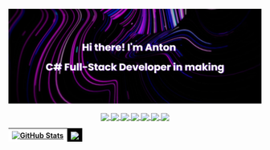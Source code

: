 [![MasterHead](https://github.com/TripleFlacko/Profile-Customization/blob/main/banner.png?raw=true)](https://github.com/TripleFlacko/)

<p align="center">
<a href="https://www.facebook.com/Anton.Anton0v/">
  <img align="center" src="https://img.shields.io/badge/Facebook-%231877F2.svg?style=for-the-badge&logo=Facebook&logoColor=white" />
</a>
<a href="https://discord.gg/YzEK9xBTPT">
  <img align="center" src="https://img.shields.io/badge/Discord-%235865F2.svg?style=for-the-badge&logo=discord&logoColor=white" />
</a>
<a href="https://www.linkedin.com/in/ant0n-anton0v/">
  <img align="center" src="https://img.shields.io/badge/linkedin-%230077B5.svg?style=for-the-badge&logo=linkedin&logoColor=white" />
</a>
<a href="https://www.twitch.tv/tripleflacko">
  <img align="center" src="https://img.shields.io/badge/Twitch-%239146FF.svg?style=for-the-badge&logo=Twitch&logoColor=white" />
</a>
<a href="https://www.youtube.com/c/3RUNDark">
  <img align="center" src="https://img.shields.io/badge/YouTube-%23FF0000.svg?style=for-the-badge&logo=YouTube&logoColor=white" />
</a>
<a href="https://www.instagram.com/tripleflacko_x/">
  <img align="center" src="https://img.shields.io/badge/Instagram-%23E4405F.svg?style=for-the-badge&logo=Instagram&logoColor=white" />
</a>
<a href="https://stackoverflow.com/users/20650417/tripleflacko">
  <img align="center" src="https://img.shields.io/badge/-Stackoverflow-FE7A16?style=for-the-badge&logo=stack-overflow&logoColor=white" />
</a>
</p>

<table align="center"><thead><tr><th style="background-color:#FFF;"><a target="_blank" rel="noopener noreferrer nofollow" href="https://github.com/TripleFlacko/"><img align="center" src="https://github-readme-stats.vercel.app/api?username=tripleflacko&show_icons=true&theme=midnight-purple&hide_border=true" alt="GitHub Stats" style="max-width: 100%;"></a></th>
<th style="background-color:#000;"><a target="_blank" rel="noopener noreferrer nofollow" href="https://github.com/TripleFlacko/"><img align="center" src="https://github-readme-stats.vercel.app/api/top-langs/?username=tripleflacko&layout=compact&theme=midnight-purple&hide_border=true" style="max-width: 100%;"></a></th></tr></thead></table>
